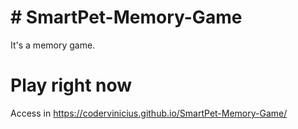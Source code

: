 #  # SmartPet-Memory-Game

It's a memory game.


# Play right now

Access in https://codervinicius.github.io/SmartPet-Memory-Game/
